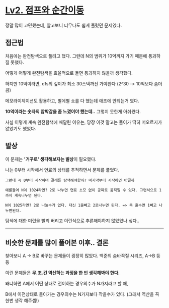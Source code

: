 # [Lv2. 점프와 순간이동](https://school.programmers.co.kr/learn/courses/30/lessons/12980)

정말 많이 고민했는데, 알고보니 너무나도 쉽게 풀렸던 문제였다.

## 접근법

처음에는 완전탐색으로 풀려고 했다. 그런데 N의 범위가 10억까지 가기 때문에 통과하질 못했다.

어떻게 어떻게 완전탐색을 효율적으로 돌면 통과하지 않을까 생각했다.

하지만 10억이라면, dfs의 깊이가 최소 30스택까진 가야한다 (2^30 -> 10억보다 좀더 큼) 

메모라이제이션도 활용하고, 별에별 쇼를 다 했는데 애초에 안되는거 였다.

**10억이라는 숫자의 압박감을 좀 느꼈어야 헀는데..** 그렇지 못한게 아쉬웠다.

사실 이렇게 계속 완전탐색에 매달린 이유는, 당장 이것 말고는 풀이가 딱히 떠오르지가 않았기도 했었다.

## 발상

이 문제는 **'거꾸로' 생각해보자는 발상**이 필요했다.

나는 0부터 시작해서 연료의 상태를 추적하면서 문제를 풀었다.

```
그런데 꼭 0부터 시작하며 갈래를 탐색해야할까? 마지막부터 시작하면 어떨까

예를들어 N이 1024라면? 2로 나누면 연료 소모 없이 공짜로 움직일 수 있다. 그런식으로 1까지 계속나누면 된다.

N이 1025라면? 2로 나눌수가 없다. 대신 1을빼고 2로나누면 된다. => 즉 홀수면 1빼고 나누면된다.
```

탐색에 대한 미련을 빨리 버리고 이런식으로 추론해야하지 않았었나 싶다..

---
## 비슷한 문제를 많이 풀어본 이후.. 결론

찾아보니 A -> B로 바꾸는 문제들이 굉장히 많았다. 백준의 숨바꼭질 시리즈, A->B 등등

이런 문제들은 **무.조.건 역산하는 과정을 한 번 생각해봐야 한다.**

왜냐하면 A에서 어떤 상태로 전이하는 경우의수가 N가지라고 할 때,

B에서 이전상태로 돌아가는 경우의수는 N가지보다 작을수가 있다. (그래서 역산을 꼭 한번 생각 해주셈!)



